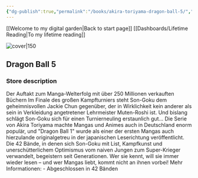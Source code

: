 ```yaml
---
{"dg-publish":true,"permalink":"/books/akira-toriyama-dragon-ball-5/","title":"\"Dragon Ball 5\"","tags":["manga","Fantasy"]}
---
```


[[Welcome to my digital garden\|Back to start page]]
[[Dashboards/Lifetime Reading\|To my lifetime reading]]

![cover|150](http://books.google.com/books/content?id=E2O1DQAAQBAJ&printsec=frontcover&img=1&zoom=1&edge=curl&source=gbs_api)

## Dragon Ball 5

### Store description

Der Auftakt zum Manga-Welterfolg mit über 250 Millionen verkauften Büchern Im Finale des großen Kampfturniers steht Son-Goku dem geheimnisvollen Jackie Chun gegenüber, der in Wirklichkeit kein anderer als sein in Verkleidung angetretener Lehrmeister Muten-Roshi ist. Und bislang schlägt Son-Goku sich für einen Turnierneuling erstaunlich gut... Die Serie von Akira Toriyama machte Mangas und Animes auch in Deutschland enorm populär, und "Dragon Ball 1" wurde als einer der ersten Mangas auch hierzulande originalgetreu in der japanischen Leserichtung veröffentlicht. Die 42 Bände, in denen sich Son-Goku mit List, Kampfkunst und unerschütterlichem Optimismus vom naiven Jungen zum Super-Krieger verwandelt, begeistern seit Generationen. Wer sie kennt, will sie immer wieder lesen – und wer Mangas liebt, kommt nicht an ihnen vorbei! Mehr Informationen: - Abgeschlossen in 42 Bänden
```